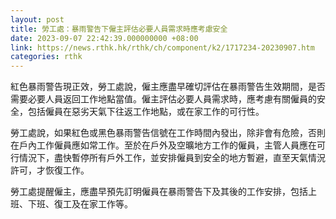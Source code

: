 ```yaml
---
layout: post
title: 勞工處：暴雨警告下僱主評估必要人員需求時應考慮安全
date: 2023-09-07 22:42:39.000000000 +08:00
link: https://news.rthk.hk/rthk/ch/component/k2/1717234-20230907.htm
categories: rthk
---
```


紅色暴雨警告現正效，勞工處說，僱主應盡早確切評估在暴雨警告生效期間，是否需要必要人員返回工作地點當值。僱主評估必要人員需求時，應考慮有關僱員的安全，包括僱員在惡劣天氣下往返工作地點，或在家工作的可行性。

勞工處說，如果紅色或黑色暴雨警告信號在工作時間內發出，除非會有危險，否則在戶內工作僱員應如常工作。至於在戶外及空曠地方工作的僱員，主管人員應在可行情況下，盡快暫停所有戶外工作，並安排僱員到安全的地方暫避，直至天氣情況許可，才恢復工作。

勞工處提醒僱主，應盡早預先訂明僱員在暴雨警告下及其後的工作安排，包括上班、下班、復工及在家工作等。
